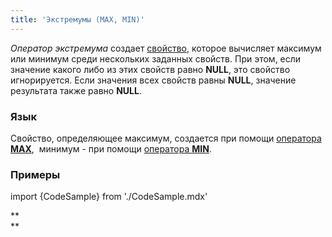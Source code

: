 ```yaml
---
title: 'Экстремумы (MAX, MIN)'
---
```


*Оператор экстремума* создает [свойство](Свойства.md), которое вычисляет максимум или минимум среди нескольких заданных свойств. При этом, если значение какого либо из этих свойств равно **NULL**, это свойство игнорируется. Если значения всех свойств равны **NULL**, значение результата также равно **NULL**.

### Язык

Свойство, определяющее максимум, создается при помощи [оператора **MAX**](Оператор_MAX.md),  минимум - при помощи [оператора **MIN**](Оператор_MIN.md).

### Примеры

import {CodeSample} from './CodeSample.mdx'

<CodeSample url="https://ru-documentation.lsfusion.org/sample?file=OperatorPropertySample&block=max"/>


<CodeSample url="https://ru-documentation.lsfusion.org/sample?file=OperatorPropertySample&block=min"/>

**  
**
